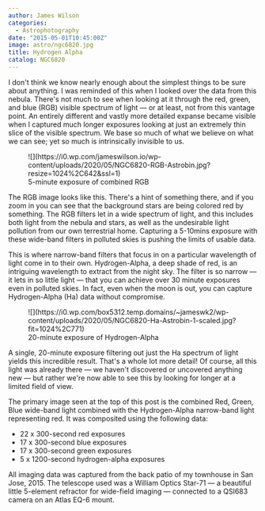 ```yaml
---
author: James Wilson
categories:
  - Astrophotography
date: "2015-05-01T10:45:00Z"
image: astro/ngc6820.jpg
title: Hydrogen Alpha
catalog: NGC6820
---
```


I don't think we know nearly enough about the simplest things to be sure about anything. I was reminded of this when I looked over the data from this nebula. There's not much to see when looking at it through the red, green, and blue (RGB) visible spectrum of light — or at least, not from this vantage point. An entirely different and vastly more detailed expanse became visible when I captured much longer exposures looking at just an extremely thin slice of the visible spectrum. We base so much of what we believe on what we can see; yet so much is intrinsically invisible to us.

<figure class="wp-block-image size-large is-resized">![](https://i0.wp.com/jameswilson.io/wp-content/uploads/2020/05/NGC6820-RGB-Astrobin.jpg?resize=1024%2C642&ssl=1)<figcaption>5-minute exposure of combined RGB</figcaption></figure>The RGB image looks like this. There's a hint of something there, and if you zoom in you can see that the background stars are being colored red by something. The RGB filters let in a wide spectrum of light, and this includes both light from the nebula and stars, as well as the undesirable light pollution from our own terrestrial home. Capturing a 5-10mins exposure with these wide-band filters in polluted skies is pushing the limits of usable data.

This is where narrow-band filters that focus in on a particular wavelength of light come in to their own. Hydrogen-Alpha, a deep shade of red, is an intriguing wavelength to extract from the night sky. The filter is so narrow — it lets in so little light — that you can achieve over 30 minute exposures even in polluted skies. In fact, even when the moon is out, you can capture Hydrogen-Alpha (Ha) data without compromise.

<figure class="wp-block-image size-large is-resized">![](https://i0.wp.com/box5312.temp.domains/~jameswk2/wp-content/uploads/2020/05/NGC6820-Ha-Astrobin-1-scaled.jpg?fit=1024%2C771)<figcaption>20-minute exposure of Hydrogen-Alpha</figcaption></figure>A single, 20-minute exposure filtering out just the Ha spectrum of light yields this incredible result. That's a whole lot more detail! Of course, all this light was already there — we haven't discovered or uncovered anything new — but rather we're now able to see this by looking for longer at a limited field of view.

The primary image seen at the top of this post is the combined Red, Green, Blue wide-band light combined with the Hydrogen-Alpha narrow-band light representing red. It was composited using the following data:

- 22 x 300-second red exposures
- 17 x 300-second blue exposures
- 17 x 300-second green exposures
- 5 x 1200-second hydrogen-alpha exposures

All imaging data was captured from the back patio of my townhouse in San Jose, 2015. The telescope used was a William Optics Star-71 — a beautiful little 5-element refractor for wide-field imaging — connected to a QSI683 camera on an Atlas EQ-6 mount.
